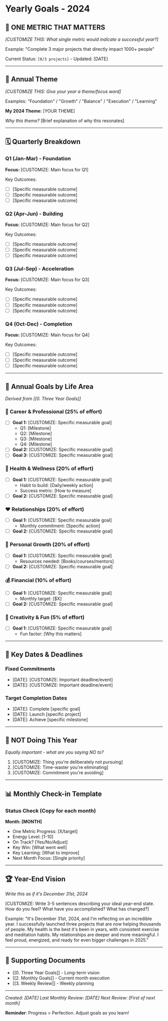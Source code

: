 # Yearly Goals - 2024

## 🎯 ONE METRIC THAT MATTERS
*[CUSTOMIZE THIS: What single metric would indicate a successful year?]*

Example: "Complete 3 major projects that directly impact 1000+ people"

Current Status: `[0/3 projects]` - Updated: [DATE]

---

## 📍 Annual Theme
*[CUSTOMIZE THIS: Give your year a theme/focus word]*

Examples: "Foundation" / "Growth" / "Balance" / "Execution" / "Learning"

**My 2024 Theme:** [YOUR THEME]

*Why this theme?* [Brief explanation of why this resonates]

---

## 🗓️ Quarterly Breakdown

### Q1 (Jan-Mar) - Foundation
**Focus:** [CUSTOMIZE: Main focus for Q1]

Key Outcomes:
- [ ] [Specific measurable outcome]
- [ ] [Specific measurable outcome]
- [ ] [Specific measurable outcome]

### Q2 (Apr-Jun) - Building
**Focus:** [CUSTOMIZE: Main focus for Q2]

Key Outcomes:
- [ ] [Specific measurable outcome]
- [ ] [Specific measurable outcome]
- [ ] [Specific measurable outcome]

### Q3 (Jul-Sep) - Acceleration
**Focus:** [CUSTOMIZE: Main focus for Q3]

Key Outcomes:
- [ ] [Specific measurable outcome]
- [ ] [Specific measurable outcome]
- [ ] [Specific measurable outcome]

### Q4 (Oct-Dec) - Completion
**Focus:** [CUSTOMIZE: Main focus for Q4]

Key Outcomes:
- [ ] [Specific measurable outcome]
- [ ] [Specific measurable outcome]
- [ ] [Specific measurable outcome]

---

## 🎯 Annual Goals by Life Area
*Derived from [[0. Three Year Goals]]*

### 💼 Career & Professional (25% of effort)
- [ ] **Goal 1:** [CUSTOMIZE: Specific measurable goal]
  - Q1: [Milestone]
  - Q2: [Milestone]
  - Q3: [Milestone]
  - Q4: [Milestone]
- [ ] **Goal 2:** [CUSTOMIZE: Specific measurable goal]
- [ ] **Goal 3:** [CUSTOMIZE: Specific measurable goal]

### 🏃 Health & Wellness (20% of effort)
- [ ] **Goal 1:** [CUSTOMIZE: Specific measurable goal]
  - Habit to build: [Daily/weekly action]
  - Success metric: [How to measure]
- [ ] **Goal 2:** [CUSTOMIZE: Specific measurable goal]

### ❤️ Relationships (20% of effort)
- [ ] **Goal 1:** [CUSTOMIZE: Specific measurable goal]
  - Monthly commitment: [Specific action]
- [ ] **Goal 2:** [CUSTOMIZE: Specific measurable goal]

### 🌱 Personal Growth (20% of effort)
- [ ] **Goal 1:** [CUSTOMIZE: Specific measurable goal]
  - Resources needed: [Books/courses/mentors]
- [ ] **Goal 2:** [CUSTOMIZE: Specific measurable goal]

### 💰 Financial (10% of effort)
- [ ] **Goal 1:** [CUSTOMIZE: Specific measurable goal]
  - Monthly target: [$X]
- [ ] **Goal 2:** [CUSTOMIZE: Specific measurable goal]

### 🎨 Creativity & Fun (5% of effort)
- [ ] **Goal 1:** [CUSTOMIZE: Specific measurable goal]
  - Fun factor: [Why this matters]

---

## 📅 Key Dates & Deadlines

### Fixed Commitments
- [DATE]: [CUSTOMIZE: Important deadline/event]
- [DATE]: [CUSTOMIZE: Important deadline/event]

### Target Completion Dates
- [DATE]: Complete [specific goal]
- [DATE]: Launch [specific project]
- [DATE]: Achieve [specific milestone]

---

## 🚫 NOT Doing This Year
*Equally important - what are you saying NO to?*

1. [CUSTOMIZE: Thing you're deliberately not pursuing]
2. [CUSTOMIZE: Time-waster you're eliminating]
3. [CUSTOMIZE: Commitment you're avoiding]

---

## 📊 Monthly Check-in Template

### Status Check (Copy for each month)
**Month: [MONTH]**
- One Metric Progress: [X/target]
- Energy Level: [1-10]
- On Track? [Yes/No/Adjust]
- Key Win: [What went well]
- Key Learning: [What to improve]
- Next Month Focus: [Single priority]

---

## 🏆 Year-End Vision
*Write this as if it's December 31st, 2024*

[CUSTOMIZE: Write 3-5 sentences describing your ideal year-end state. How do you feel? What have you accomplished? What has changed?]

Example: "It's December 31st, 2024, and I'm reflecting on an incredible year. I successfully launched three projects that are now helping thousands of people. My health is the best it's been in years, with consistent exercise and meditation habits. My relationships are deeper and more meaningful. I feel proud, energized, and ready for even bigger challenges in 2025."

---

## 🔗 Supporting Documents
- [[0. Three Year Goals]] - Long-term vision
- [[2. Monthly Goals]] - Current month execution
- [[3. Weekly Review]] - Weekly planning

---

*Created: [DATE]*
*Last Monthly Review: [DATE]*
*Next Review: [First of next month]*

**Reminder**: Progress > Perfection. Adjust goals as you learn!